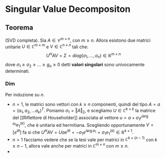 # Singular Value Decompositon

## Teorema
(SVD completa). Sia $A \in \mathcal{C}^{m\times n}$, con $m \geq n$. Allora esistono due matrici unitarie $U \in \mathbb{C}^{m\times m}$ e $V \in \mathbb{C}^{n\times n}$ tali che:
$$
U^H A V = \Sigma = diag(\sigma_1,\dots,\sigma_n) \in \mathbb{R}^{m\times n}
$$
dove $\sigma_1 \geq \sigma_2 \geq \dots \geq g_n \geq 0$  detti **valori singolari** sono univocamente determinati.

### Dim 
Per induzione su $n$.
- $n=1$, le matrici sono vettori con $k\geq n$ componenti, quindi del tipo $A = a = (a_1,a_2,\dots a_k)^T$. 
Poniamo $\sigma_1 = \Vert A \Vert_2$, e scegliamo $U \in \mathbb{C}^{k\times k}$ la matrice del [[Riflettore di Householder]] associata al vettore $u = a + \sigma_1 r^{i \arg{a_1}} e_1^{(k)}$, che è unitaria ed hermitiana. Scegliendo opportunamente $V = [e^{i\theta}]$ fa si che $U^H A V = Uae^{i\theta} = -\sigma_1 e^{i \arg{a_1}} = \sigma_1 e_1^{(k)} \in \mathbb{R}^{k\times 1}$.
- $n > 1$ facciamo vedere che se la tesi vale per matrici in $\mathbb{C}^{k\times (n-1)}$ con $k \geq n-1$, allora vale anche per matrici in $\mathbb{C}^{m\times n}$ con $m\geq n$.
- 

